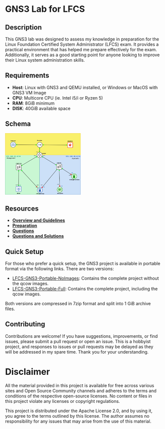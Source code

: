 # GNS3 Lab for LFCS

## Description

This GNS3 lab was designed to assess my knowledge in preparation for the Linux Foundation Certified System Administrator (LFCS) exam. It provides a practical environment that has helped me prepare effectively for the exam. Additionally, it serves as a good starting point for anyone looking to improve their Linux system administration skills.

## Requirements

- **Host**: Linux with GNS3 and QEMU installed, or Windows or MacOS with GNS3 VM Image
- **CPU**: Multicore CPU (ie. Intel i5/i or Ryzen 5)
- **RAM**: 8GiB minimum
- **DISK**: 40GiB available space

## Schema
<img src="imgs/lab-schema.png" alt="Schema" style="zoom:30%;" />

## Resources

- **[Overview and Guidelines](GNS3%20Lab%20for%20LFCS%20-%20Overview%20and%20Guidelines.md)**
- **[Preparation](GNS3%20Lab%20for%20LFCS%20-%20Preparation.md)**
- **[Questions](GNS3%20Lab%20for%20LFCS%20-%20Questions.md)**
- **[Questions and Solutions]("./GNS3%20Lab%20for%20LFCS%20-%20Questions%20andvSolutions.md")**

## Quick Setup
For those who prefer a quick setup, the GNS3 project is available in portable format via the following links. There are two versions:

- [LFCS-GNS3-Portable-NoImages](https://mega.nz/folder/edd2GKia#8TYTBFtv_aiHL_fJr9XBOg): Contains the complete project without the qcow images.
- [LFCS-GNS3-Portable-Full](https://mega.nz/folder/rIFEwYrY#AYieH6XuZ5KTPSBEH7gqlA): Contains the complete project, including the qcow images.

Both versions are compressed in 7zip format and split into 1 GiB archive files.

## Contributing

Contributions are welcome! If you have suggestions, improvements, or find issues, please submit a pull request or open an issue.  This is a hobbyist project, and responses to issues or pull requests may be delayed as they will be addressed in my spare time. Thank you for your understanding.

# Disclaimer

All the material provided in this project is available for free across various sites and Open Source Community channels and adheres to the terms and conditions of the respective open-source licenses. No content or files in this project violate any licenses or copyright regulations.

This project is distributed under the Apache License 2.0, and by using it, you agree to the terms outlined by this license. The author assumes no responsibility for any issues that may arise from the use of this material.

